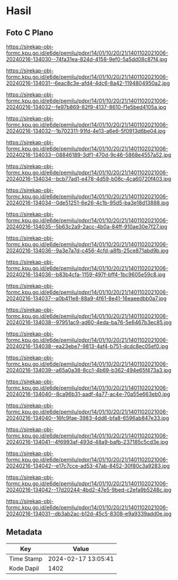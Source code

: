 # Hasil

## Foto C Plano

https://sirekap-obj-formc.kpu.go.id/e6de/pemilu/pdpr/14/01/10/20/21/1401102021006-20240216-134030--74fa31ea-824d-4158-9ef0-5a5dd08c87f4.jpg

https://sirekap-obj-formc.kpu.go.id/e6de/pemilu/pdpr/14/01/10/20/21/1401102021006-20240216-134031--6eac8c3e-afd4-4dc6-8a42-1194804950a2.jpg

https://sirekap-obj-formc.kpu.go.id/e6de/pemilu/pdpr/14/01/10/20/21/1401102021006-20240216-134032--fe97b869-82f9-4137-8610-f1e5bed4105a.jpg

https://sirekap-obj-formc.kpu.go.id/e6de/pemilu/pdpr/14/01/10/20/21/1401102021006-20240216-134032--1b702311-91fd-4e13-a6e6-5f0913d6be04.jpg

https://sirekap-obj-formc.kpu.go.id/e6de/pemilu/pdpr/14/01/10/20/21/1401102021006-20240216-134033--08846189-3df1-470d-9c46-5868e4557a52.jpg

https://sirekap-obj-formc.kpu.go.id/e6de/pemilu/pdpr/14/01/10/20/21/1401102021006-20240216-134034--bcb77ad1-e478-4d59-b08c-4ca60720f403.jpg

https://sirekap-obj-formc.kpu.go.id/e6de/pemilu/pdpr/14/01/10/20/21/1401102021006-20240216-134034--0de51251-6e26-4c1b-95d5-ba3e18d13888.jpg

https://sirekap-obj-formc.kpu.go.id/e6de/pemilu/pdpr/14/01/10/20/21/1401102021006-20240216-134035--5b63c2a9-2acc-4b0a-84ff-910ae30e7f27.jpg

https://sirekap-obj-formc.kpu.go.id/e6de/pemilu/pdpr/14/01/10/20/21/1401102021006-20240216-134036--9a3e7a7d-c456-4cfd-a8fb-25ce871abd9b.jpg

https://sirekap-obj-formc.kpu.go.id/e6de/pemilu/pdpr/14/01/10/20/21/1401102021006-20240216-134036--b83b4cfa-1159-497f-bff4-1bc9605e59c8.jpg

https://sirekap-obj-formc.kpu.go.id/e6de/pemilu/pdpr/14/01/10/20/21/1401102021006-20240216-134037--a0b411e8-88a9-4f61-8e41-16eaeedbb0a7.jpg

https://sirekap-obj-formc.kpu.go.id/e6de/pemilu/pdpr/14/01/10/20/21/1401102021006-20240216-134038--97951ac9-ad60-4eda-ba76-5e6467b3ec85.jpg

https://sirekap-obj-formc.kpu.go.id/e6de/pemilu/pdpr/14/01/10/20/21/1401102021006-20240216-134038--ea23ebe7-9813-4af4-b751-dcdc8ec05ef0.jpg

https://sirekap-obj-formc.kpu.go.id/e6de/pemilu/pdpr/14/01/10/20/21/1401102021006-20240216-134039--a65a0a38-8cc1-4b69-b362-494e65f473a3.jpg

https://sirekap-obj-formc.kpu.go.id/e6de/pemilu/pdpr/14/01/10/20/21/1401102021006-20240216-134040--8ca96b31-aadf-4a77-ac4e-70a55e663eb0.jpg

https://sirekap-obj-formc.kpu.go.id/e6de/pemilu/pdpr/14/01/10/20/21/1401102021006-20240216-134040--16fc9fae-3983-4dd6-bfa8-6596ab847e33.jpg

https://sirekap-obj-formc.kpu.go.id/e6de/pemilu/pdpr/14/01/10/20/21/1401102021006-20240216-134041--4f6993af-493d-48a9-bafb-237185c5cd3e.jpg

https://sirekap-obj-formc.kpu.go.id/e6de/pemilu/pdpr/14/01/10/20/21/1401102021006-20240216-134042--e17c7cce-ad53-47ab-8452-30f80c3a9283.jpg

https://sirekap-obj-formc.kpu.go.id/e6de/pemilu/pdpr/14/01/10/20/21/1401102021006-20240216-134042--17d20244-4bd2-47e5-9bed-c2efa9b5248c.jpg

https://sirekap-obj-formc.kpu.go.id/e6de/pemilu/pdpr/14/01/10/20/21/1401102021006-20240216-134031--db3ab2ac-b12d-45c5-8308-e9a9339add0e.jpg


## Metadata

| Key        | Value               |
| ---------- | ------------------- |
| Time Stamp | 2024-02-17 13:05:41 |
| Kode Dapil | 1402                |



